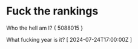 # Fuck the rankings

Who the hell am I?
{ 5088015 }

What fucking year is it?
[ 2024-07-24T17:00:00Z ]
